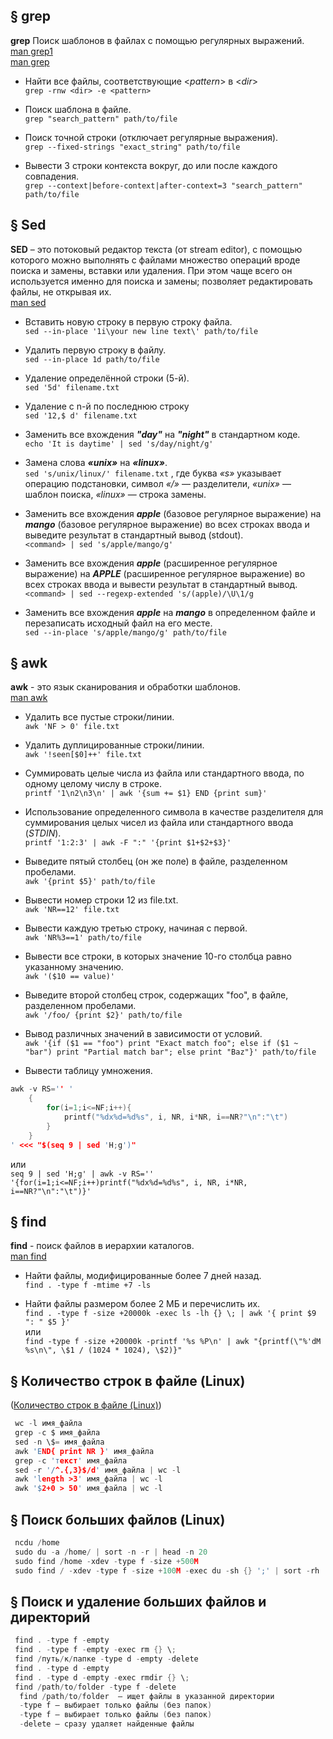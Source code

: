 
## § grep
**grep** Поиск шаблонов в файлах с помощью регулярных выражений.
<br/> [man grep1](https://www.gnu.org/software/grep/manual/grep.html)
<br/> [man grep](https://manned.org/man/grep)

- Найти все файлы, соответствующие <*pattern*> в <*dir*>
  <br/> `grep -rnw <dir> -e <pattern>`

- Поиск шаблона в файле.
  <br/> `grep "search_pattern" path/to/file`

- Поиск точной строки (отключает регулярные выражения).
  <br/> `grep --fixed-strings "exact_string" path/to/file`

- Вывести 3 строки контекста вокруг, до или после каждого совпадения.
  <br/> `grep --context|before-context|after-context=3 "search_pattern" path/to/file`



## § Sed
**SED** – это потоковый редактор текста (от stream editor), c помощью которого можно выполнять с файлами множество операций вроде поиска и замены, вставки или удаления. При этом чаще всего он используется именно для поиска и замены; позволяет редактировать файлы, не открывая их.
<br/> [man sed](https://manned.org/man/sed)

- Вставить новую строку в первую строку файла.
  <br/> `sed --in-place '1i\your new line text\' path/to/file`

- Удалить первую строку в файлу.
  <br/> `sed --in-place 1d path/to/file`

- Удаление определённой строки (5-й).
  <br/> `sed '5d' filename.txt`

- Удаление с n-й по последнюю строку
  <br/> `sed '12,$ d' filename.txt`

- Заменить все вхождения ***"day"*** на ***"night"*** в стандартном коде.
  <br/> `echo 'It is daytime' | sed 's/day/night/g'`

- Замена слова ***«unix»*** на ***«linux»***.
  <br/> `sed 's/unix/linux/' filename.txt` , где буква *«s»* указывает операцию подстановки, символ *«/»* — разделители, *«unix»* — шаблон поиска, *«linux»* — строка замены.

- Заменить все вхождения ***apple*** (базовое регулярное выражение) на ***mango*** (базовое регулярное выражение) во всех строках ввода и выведите результат в стандартный вывод (stdout).
  <br/> `<command> | sed 's/apple/mango/g'`

- Заменить все вхождения ***apple*** (расширенное регулярное выражение) на ***APPLE*** (расширенное регулярное выражение) во всех строках ввода и вывести результат в стандартный вывод.
  <br/> `<command> | sed --regexp-extended 's/(apple)/\U\1/g`

- Заменить все вхождения ***apple*** на ***mango*** в определенном файле и перезаписать исходный файл на его месте.
  <br/> `sed --in-place 's/apple/mango/g' path/to/file`


## § awk
**awk** - это язык сканирования и обработки шаблонов.
<br/> [man awk](https://manned.org/man/awk)

- Удалить все пустые строки/линии.
  <br/> `awk 'NF > 0' file.txt`

- Удалить дуплицированные строки/линии.
  <br/> `awk '!seen[$0]++' file.txt`

- Суммировать целые числа из файла или стандартного ввода, по одному целому числу в строке.
  <br/> `printf '1\n2\n3\n' | awk '{sum += $1} END {print sum}'`

- Использование определенного символа в качестве разделителя для суммирования целых чисел из файла или стандартного ввода (*STDIN*).
  <br/> `printf '1:2:3' | awk -F ":" '{print $1+$2+$3}'`

- Выведите пятый столбец (он же поле) в файле, разделенном пробелами.
  <br/> `awk '{print $5}' path/to/file`

- Вывести номер строки 12 из file.txt.
  <br/> `awk 'NR==12' file.txt`

- Вывести каждую третью строку, начиная с первой.
  <br/> `awk 'NR%3==1' path/to/file`

- Вывести все строки, в которых значение 10-го столбца равно указанному значению.
  <br/> `awk '($10 == value)'`

- Выведите второй столбец строк, содержащих "foo", в файле, разделенном пробелами.
  <br/> `awk '/foo/ {print $2}' path/to/file`

- Вывод различных значений в зависимости от условий.
  <br/> `awk '{if ($1 == "foo") print "Exact match foo"; else if ($1 ~ "bar") print "Partial match bar"; else print "Baz"}' path/to/file`

- Вывести таблицу умножения.
```c
awk -v RS='' '
    {
        for(i=1;i<=NF;i++){
            printf("%dx%d=%d%s", i, NR, i*NR, i==NR?"\n":"\t")
        }
    }
' <<< "$(seq 9 | sed 'H;g')"
```
или
<br/> `seq 9 | sed 'H;g' | awk -v RS='' '{for(i=1;i<=NF;i++)printf("%dx%d=%d%s", i, NR, i*NR, i==NR?"\n":"\t")}'`


## § find
**find** - поиск файлов в иерархии каталогов.
<br/> [man find](https://manned.org/man/find)

- Найти файлы, модифицированные более 7 дней назад.
  <br/> `find . -type f -mtime +7 -ls`

- Найти файлы размером более 2 МБ и перечислить их.
<br/> `find . -type f -size +20000k -exec ls -lh {} \; | awk '{ print $9 ": " $5 }'`
<br/> или
<br/> `find -type f -size +20000k -printf '%s %P\n' | awk "{printf(\"%'dM %s\n\", \$1 / (1024 * 1024), \$2)}"`


## § Количество строк в файле (Linux)
([Количество строк в файле (Linux)](https://losst.pro/kolichestvo-strok-v-fajle-linux))

```c
 wc -l имя_файла
 grep -c $ имя_файла
 sed -n \$= имя_файла
 awk 'END{ print NR }' имя_файла
 grep -c 'текст' имя_файла
 sed -r '/^.{,3}$/d' имя_файла | wc -l
 awk 'length >3' имя_файла | wc -l
 awk '$2+0 > 50' имя_файла | wc -l
```

## § Поиск больших файлов (Linux)
```c
 ncdu /home
 sudo du -a /home/ | sort -n -r | head -n 20
 sudo find /home -xdev -type f -size +500M
 sudo find / -xdev -type f -size +100M -exec du -sh {} ';' | sort -rh
```

## § Поиск и удаление больших файлов и директорий
```c
 find . -type f -empty
 find . -type f -empty -exec rm {} \;
 find /путь/к/папке -type d -empty -delete
 find . -type d -empty
 find . -type d -empty -exec rmdir {} \;
 find /path/to/folder -type f -delete
  find /path/to/folder  — ищет файлы в указанной директории
  -type f — выбирает только файлы (без папок)
  -type f — выбирает только файлы (без папок)
  -delete — сразу удаляет найденные файлы
```
